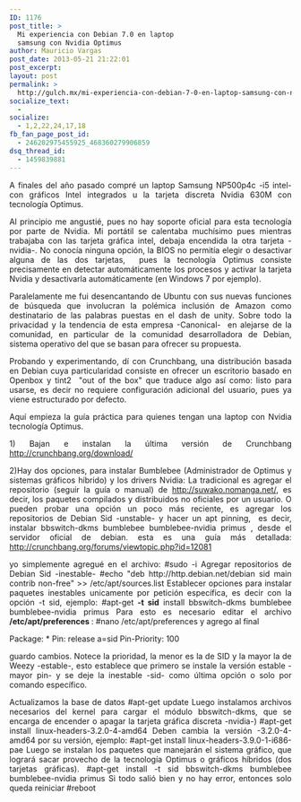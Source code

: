 ```yaml
---
ID: 1176
post_title: >
  Mi experiencia con Debian 7.0 en laptop
  samsung con Nvidia Optimus
author: Mauricio Vargas
post_date: 2013-05-21 21:22:01
post_excerpt:
layout: post
permalink: >
  http://gulch.mx/mi-experiencia-con-debian-7-0-en-laptop-samsung-con-nvidia-optimus/
socialize_text:
  - 
socialize:
  - 1,2,22,24,17,18
fb_fan_page_post_id:
  - 246202975455925_468360279906859
dsq_thread_id:
  - 1459839881
---
```

<p style="text-align: justify;">A finales del año pasado compré un laptop Samsung NP500p4c -i5 intel- con gráficos Intel integrados u la tarjeta discreta Nvidia 630M con tecnología Optimus.</p>
<p style="text-align: justify;">Al principio me angustié, pues no hay soporte oficial para esta tecnología por parte de Nvidia. Mi portátil se calentaba muchísimo pues mientras trabajaba con las tarjeta gráfica intel, debaja encendida la otra tarjeta -nvidia-. No conocía ninguna opción, la BIOS no permitía elegir o desactivar alguna de las dos tarjetas,  pues la tecnología Optimus consiste precisamente en detectar automáticamente los procesos y activar la tarjeta Nvidia y desactivarla automáticamente (en Windows 7 por ejemplo).</p>
<p style="text-align: justify;">Paralelamente me fui desencantando de Ubuntu con sus nuevas funciones de búsqueda que involucran la polémica inclusión de Amazon como destinatario de las palabras puestas en el dash de unity. Sobre todo la privacidad y la tendencia de esta empresa -Canonical-  en alejarse de la comunidad, en particular de la comunidad desarrolladora de Debian, sistema operativo del que se basan para ofrecer su propuesta.</p>
<p style="text-align: justify;">Probando y experimentando, dí con Crunchbang, una distribución basada en Debian cuya particularidad consiste en ofrecer un escritorio basado en Openbox y tint2  "out of the box" que traduce algo así como: listo para usarse, es decir no requiere configuración adicional del usuario, pues ya viene estructurado por defecto.</p>
<p style="text-align: justify;">Aquí empieza la guía práctica para quienes tengan una laptop con Nvidia tecnología Optimus.</p>
<p style="text-align: justify;">1) Bajan e instalan la última versión de Crunchbang <a href="http://crunchbang.org/download/" target="_blank">http://crunchbang.org/download/</a></p>
<p style="text-align: justify;">2)Hay dos opciones, para instalar Bumblebee (Administrador de Optimus y sistemas gráficos híbrido) y los drivers Nvidia: La tradicional es agregar el repositorio (seguir la guía o manual) de <a href="http://suwako.nomanga.net/" target="_blank">http://suwako.nomanga.net/</a>, es decir, los paquetes compilados y distribuidos no oficiales por un usuario.
O pueden probar una opción un poco más reciente, es agregar los repositorios de Debian Sid -unstable- y hacer un apt pinning,  es decir, instalar bbswitch-dkms bumblebee bumblebee-nvidia primus , desde el servidor oficial de debian.
esta es una guía más detallada:<a href="http://crunchbang.org/forums/viewtopic.php?id=12081" target="_blank"> http://crunchbang.org/forums/viewtopic.php?id=12081</a></p>
<p style="text-align: justify;">yo simplemente agregué en el archivo:
#sudo -i
Agregar repositorios de Debian Sid -inestable-
#echo "deb http://http.debian.net/debian sid main contrib non-free" &gt;&gt; /etc/apt/sources.list
Establecer opciones para instalar paquetes inestables unicamente por petición específica, es decir con la opción -t sid, ejemplo:
#apt-get<strong> -t sid</strong> install bbswitch-dkms bumblebee bumblebee-nvidia primus
Para esto es necesario editar el archivo<strong> /etc/apt/preferences </strong>:
#nano /etc/apt/preferences
y agrego al final</p>
<p style="text-align: justify;">Package: *
Pin: release a=sid
Pin-Priority: 100</p>
<p style="text-align: justify;">guardo cambios.
Notece la prioridad, la menor es la de SID y la mayor la de Weezy -estable-, esto establece que primero se instale la versión estable -mayor pin- y se deje la inestable -sid- como última opción o solo por comando específico.</p>
<p style="text-align: justify;">Actualizamos la base de datos
#apt-get update
Luego instalamos archivos necesarios del kernel para cargar el módulo bbswitch-dkms, que se encarga de encender o apagar la tarjeta gráfica discreta -nvidia-)
#apt-get install linux-headers-3.2.0-4-amd64
Deben cambia la versión -3.2.0-4-amd64 por su versión, ejemplo:
#apt-get install linux-headers-3.9.0-1-i686-pae
Luego se instalan los paquetes que manejarán el sistema gráfico, que logrará sacar provecho de la tecnología Optimus o gráficos híbridos (dos tarjetas gráficas).
#apt-get install -t sid bbswitch-dkms bumblebee bumblebee-nvidia primus
Si todo salió bien y no hay error, entonces solo queda reiniciar
#reboot</p>